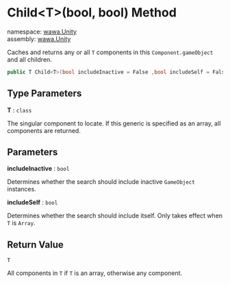 # Child\<T\>\(bool, bool\) Method

namespace: [wawa\.Unity](../../wawa.Unity.md)<br />
assembly: [wawa\.Unity](../../../wawa.Unity.md)

Caches and returns any or all `T` components
in this `Component.gameObject` and all children\.

```csharp
public T Child<T>(bool includeInactive = False ,bool includeSelf = False) where T : class;
```

## Type Parameters

__T__ : `class`

The singular component to locate\. If this generic is specified as an array,
all components are returned\.


## Parameters

__includeInactive__ : `bool`

Determines whether the search should include inactive `GameObject` instances\.


__includeSelf__ : `bool`

Determines whether the search should include itself\.
Only takes effect when `T` is `Array`\.


## Return Value

`T`

All components in `T` if `T` is an array, otherwise any component\.

